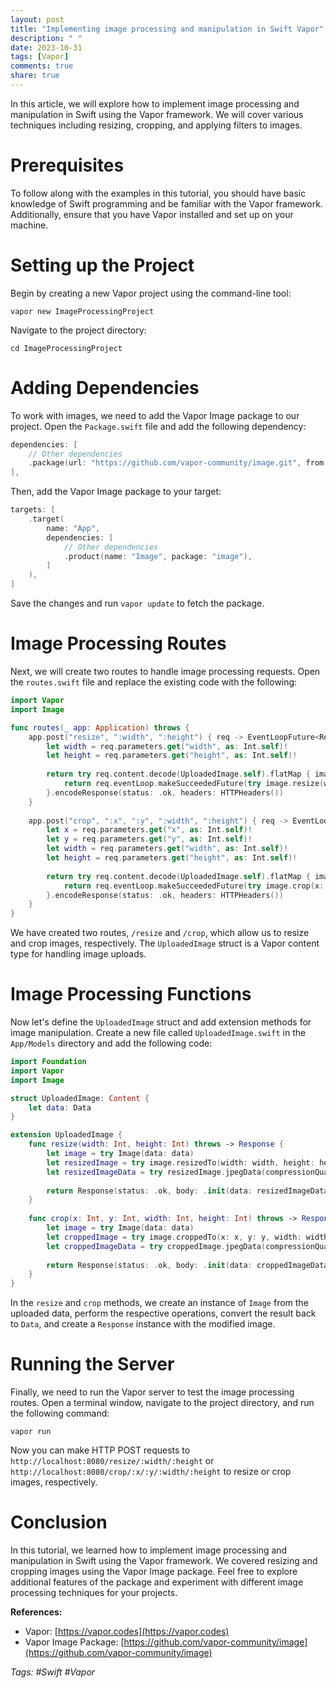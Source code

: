 ```yaml
---
layout: post
title: "Implementing image processing and manipulation in Swift Vapor"
description: " "
date: 2023-10-31
tags: [Vapor]
comments: true
share: true
---
```


In this article, we will explore how to implement image processing and manipulation in Swift using the Vapor framework. We will cover various techniques including resizing, cropping, and applying filters to images. 

# Prerequisites

To follow along with the examples in this tutorial, you should have basic knowledge of Swift programming and be familiar with the Vapor framework. Additionally, ensure that you have Vapor installed and set up on your machine. 

# Setting up the Project

Begin by creating a new Vapor project using the command-line tool:

```shell
vapor new ImageProcessingProject
```

Navigate to the project directory:

```shell
cd ImageProcessingProject
```

# Adding Dependencies

To work with images, we need to add the Vapor Image package to our project. Open the `Package.swift` file and add the following dependency:

```swift
dependencies: [
    // Other dependencies
    .package(url: "https://github.com/vapor-community/image.git", from: "1.3.2"),
],
```

Then, add the Vapor Image package to your target:

```swift
targets: [
    .target(
        name: "App",
        dependencies: [
            // Other dependencies
            .product(name: "Image", package: "image"),
        ]
    ),
]
```

Save the changes and run `vapor update` to fetch the package.

# Image Processing Routes

Next, we will create two routes to handle image processing requests. Open the `routes.swift` file and replace the existing code with the following:

```swift
import Vapor
import Image

func routes(_ app: Application) throws {
    app.post("resize", ":width", ":height") { req -> EventLoopFuture<Response> in
        let width = req.parameters.get("width", as: Int.self)!
        let height = req.parameters.get("height", as: Int.self)!
        
        return try req.content.decode(UploadedImage.self).flatMap { image in
            return req.eventLoop.makeSucceededFuture(try image.resize(width: width, height: height))
        }.encodeResponse(status: .ok, headers: HTTPHeaders())
    }
    
    app.post("crop", ":x", ":y", ":width", ":height") { req -> EventLoopFuture<Response> in
        let x = req.parameters.get("x", as: Int.self)!
        let y = req.parameters.get("y", as: Int.self)!
        let width = req.parameters.get("width", as: Int.self)!
        let height = req.parameters.get("height", as: Int.self)!
        
        return try req.content.decode(UploadedImage.self).flatMap { image in
            return req.eventLoop.makeSucceededFuture(try image.crop(x: x, y: y, width: width, height: height))
        }.encodeResponse(status: .ok, headers: HTTPHeaders())
    }
}
```

We have created two routes, `/resize` and `/crop`, which allow us to resize and crop images, respectively. The `UploadedImage` struct is a Vapor content type for handling image uploads.

# Image Processing Functions

Now let's define the `UploadedImage` struct and add extension methods for image manipulation. Create a new file called `UploadedImage.swift` in the `App/Models` directory and add the following code:

```swift
import Foundation
import Vapor
import Image

struct UploadedImage: Content {
    let data: Data
}

extension UploadedImage {
    func resize(width: Int, height: Int) throws -> Response {
        let image = try Image(data: data)
        let resizedImage = try image.resizedTo(width: width, height: height)
        let resizedImageData = try resizedImage.jpegData(compressionQuality: 1)
        
        return Response(status: .ok, body: .init(data: resizedImageData))
    }
    
    func crop(x: Int, y: Int, width: Int, height: Int) throws -> Response {
        let image = try Image(data: data)
        let croppedImage = try image.croppedTo(x: x, y: y, width: width, height: height)
        let croppedImageData = try croppedImage.jpegData(compressionQuality: 1)
        
        return Response(status: .ok, body: .init(data: croppedImageData))
    }
}
```

In the `resize` and `crop` methods, we create an instance of `Image` from the uploaded data, perform the respective operations, convert the result back to `Data`, and create a `Response` instance with the modified image.

# Running the Server

Finally, we need to run the Vapor server to test the image processing routes. Open a terminal window, navigate to the project directory, and run the following command:

```shell
vapor run
```

Now you can make HTTP POST requests to `http://localhost:8080/resize/:width/:height` or `http://localhost:8080/crop/:x/:y/:width/:height` to resize or crop images, respectively.

# Conclusion

In this tutorial, we learned how to implement image processing and manipulation in Swift using the Vapor framework. We covered resizing and cropping images using the Vapor Image package. Feel free to explore additional features of the package and experiment with different image processing techniques for your projects.

**References:**

- Vapor: [https://vapor.codes](https://vapor.codes)
- Vapor Image Package: [https://github.com/vapor-community/image](https://github.com/vapor-community/image)

*Tags: #Swift #Vapor*
